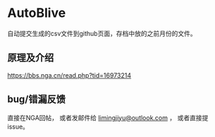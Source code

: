 # AutoBlive
自动提交生成的csv文件到github页面，存档中放的之前月份的文件。

## 原理及介绍
https://bbs.nga.cn/read.php?tid=16973214

## bug/错漏反馈
直接在NGA回帖，
或者发邮件给 limingjiyu@outlook.com ，
或者直接提 issue。